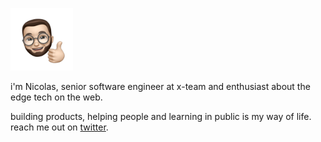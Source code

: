 
<p align="left">
   <img src="https://raw.githubusercontent.com/NicolasLopes7/NicolasLopes7/master/ffa2489a-82ad-48a1-aa34-fb0ae44453dc.webp" alt="Whats-App-Image-2020-07-15-at-21-42-06-  2-2" border="0" width="100">
</p>

i'm Nicolas, senior software engineer at x-team and enthusiast about the edge tech on the web.

building products, helping people and learning in public is my way of life. reach me out on [twitter](https://twitter.com/nicolaslopess__).

